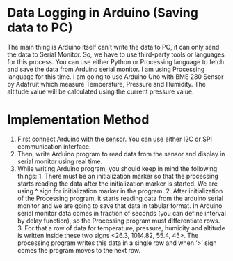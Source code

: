 # Data Logging in Arduino (Saving data to PC)

The main thing is Arduino itself can’t write the data to PC, it can only send the data to Serial Monitor. So, we have to use third-party tools or languages for this process. You can use either Python or Processing language to fetch and save the data from Arduino serial monitor. I am using Processing language for this time. I am going to use Arduino Uno with BME 280 Sensor by Adafruit which measure Temperature, Pressure and Humidity. The altitude value will be calculated using the current pressure value.


# Implementation Method

1.	First connect Arduino with the sensor. You can use either I2C or SPI communication interface.
2.	Then, write Arduino program to read data from the sensor and display in serial monitor using real time.
3.	While writing Arduino program, you should keep in mind the following things:
        1.	There must be an initialization marker so that the processing starts reading the data after the initialization marker is started. We are using  ^ sign for initialization marker in the program.
        2.	After initialization of the Processing program, it starts reading data from the arduino serial monitor and we are going to save that data in tabular format. In Arduino serial monitor data comes in fraction of seconds (you can define interval by delay function), so the Processing program must differentiate rows.
        3.	For that a row of data for temperature, pressure, humidity and altitude is written inside these two signs <26.3, 1014.82, 55.4, 45>. The processing program writes this data in a single row and when ‘>’ sign comes the program moves to the next row. 
        



        
        
